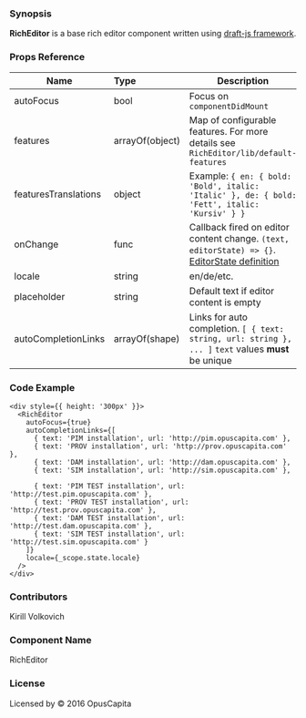 ### Synopsis

**RichEditor** is a base rich editor component written using [draft-js framework](https://facebook.github.io/draft-js).

### Props Reference

| Name                          | Type                  | Description                                                |
| ------------------------------|:----------------------| -----------------------------------------------------------|
| autoFocus | bool | Focus on `componentDidMount` |
| features | arrayOf(object) | Map of configurable features. For more details see `RichEditor/lib/default-features` |
| featuresTranslations | object | Example: `{ en: { bold: 'Bold', italic: 'Italic' }, de: { bold: 'Fett', italic: 'Kursiv' } }` |
| onChange | func | Callback fired on editor content change. `(text, editorState) => {}`. [EditorState definition](https://facebook.github.io/draft-js/docs/api-reference-editor-state.html) |
| locale | string | en/de/etc. |
| placeholder | string | Default text if editor content is empty |
| autoCompletionLinks | arrayOf(shape) | Links for auto completion. `[ { text: string, url: string }, ... ]` `text` values **must** be unique |

### Code Example

```
<div style={{ height: '300px' }}>
  <RichEditor
    autoFocus={true}
    autoCompletionLinks={[
      { text: 'PIM installation', url: 'http://pim.opuscapita.com' },
      { text: 'PROV installation', url: 'http://prov.opuscapita.com' },
      { text: 'DAM installation', url: 'http://dam.opuscapita.com' },
      { text: 'SIM installation', url: 'http://sim.opuscapita.com' },
      
      { text: 'PIM TEST installation', url: 'http://test.pim.opuscapita.com' },
      { text: 'PROV TEST installation', url: 'http://test.prov.opuscapita.com' },
      { text: 'DAM TEST installation', url: 'http://test.dam.opuscapita.com' },
      { text: 'SIM TEST installation', url: 'http://test.sim.opuscapita.com' }
    ]}
    locale={_scope.state.locale}
  />
</div>
```

### Contributors
Kirill Volkovich

### Component Name

RichEditor

### License

Licensed by © 2016 OpusCapita


